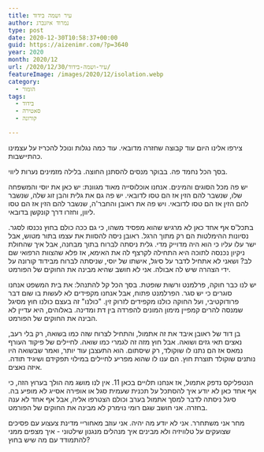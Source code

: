 ```yaml
---
title: עיר ושמה בידוד
author: נמרוד איזנברג
type: post
date: 2020-12-30T10:58:37+00:00
guid: https://aizenimr.com/?p=3640
year: 2020
month: 2020/12
url: /2020/12/30/עיר-ושמה-בידוד/
featureImage: /images/2020/12/isolation.webp
category:
  - הומור
tags:
  - בידוד
  - סאטירה
  - קורונה

---
```

צירפו אלינו היום עוד קבוצה שחזרה מדובאי. עוד כמה נגלות ונוכל להכריז על עצמינו כהתיישבות.

בסך הכל נחמד פה. בבוקר מנסים להסתנן החוצה. בלילה מזמינים נערות ליווי.

יש פה מכל הסוגים והמינים. אנחנו אוכלוסייה מאוד מגוונת: יש כאן את יוסי והמשפחה שלו, שנשבר להם הזין אז הם טסו לדובאי. יש פה גם את גלית והבן זוג שלה, שנשבר להם הזין אז הם טסו לדובאי. ויש פה את ראובן והחבר'ה, שנשבר להם הזין אז הם טסו ליוון, וחזרו דרך קונקשן בדובאי.

בתכל'ס אף אחד כאן לא מרגיש שהוא מפסיד משהו, כי גם ככה כולם בחוץ נכנסו לסגר. נסיונות ההימלטות הם רק מתוך הרגל. ראובן ניסה להסוות את עצמו בתור מטוש, אבל ישר עלו עליו כי הוא היה מדוייק מדי. גלית ניסתה לברוח בתוך מבחנה, אבל איך שהחולת ניקיון נכנסה לתוכה היא התחילה לקרצף לה את האימא, אז פלא שהצוות הרפואי שם לב? ושאני לא אתחיל לדבר על סיגל, אישתו של יוסי, שניסתה לברוח מבידוד קורונה על ידי הצהרה שיש לה אבולה. אני לא חושב שהיא מבינה את החוקים של הפורמט.

יש לנו כבר חוקה, פרלמנט ורשות שופטת. בסך הכל קל להתנהל: את בית המשפט אנחנו סוגרים כי יש סגר. הפרלמנט פתוח, אבל אנחנו מקפידים לא לעשות בו שום דבר פרודוקטיבי, ועל החוקה כולנו מקפידים לזרוק זין. "כולנו" זה בעצם כולנו חוץ מסיגל שמנסה להרים קמפיין מימון המונים להפרדה בין דת ומדינה. באלוהים, היא עדיין לא הבינה את החוקים של הפורמט.

בן דוד של ראובן איבד את זה אתמול, והתחיל לצרוח שזה כמו בשואה, רק בלי רעב, נאצים תאי גזים ושואה. אבל חוץ מזה זה לגמרי כמו שואה. לחיילים של פיקוד העורף נמאס אז הם נתנו לו שוקולד, רק שיסתום. הוא התעצבן עוד יותר, ואמר שבשואה היו נותנים שוקולד תוצרת חוץ. הם ענו לו שהוא מפריע לחיילים במילוי תפקידם ושיגיד תודה. איזה נאצים.

הנטפליקס נדפק אתמול, אז אנחנו תלויים בכאן 11. אין לנו מושג מה הולך בערוץ הזה, כי אף אחד כאן לא יודע איך להסתכל על תכנית שעמית סגל או אופירה אסייג לא מופיע בה. סיגל ניסתה לדבר למסך אתמול בערב וכולם הצטרפו אליה, אבל אף אחד לא ענה בחזרה. אני חושב שגם רומי נוימרק לא מבינה את החוקים של הפורמט.

מחר אני משתחרר. אני לא יודע מה יהיה. אני עוזב מאחוריי מדינת צעצוע עם פסיכים שצועקים על טלוויזיה ולא מבינים איך מנהלים מנגנון שילטוני - איך מצפים ממני להתמודד עם מה שיש בחוץ?
